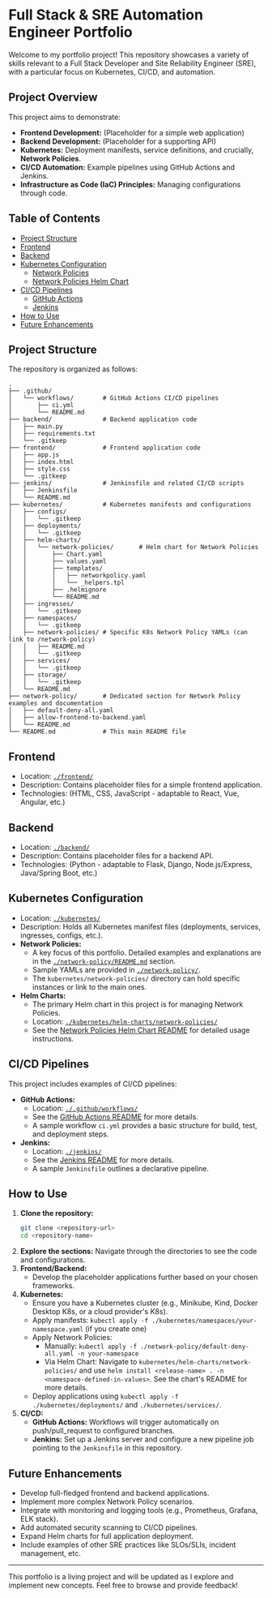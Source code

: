# Full Stack & SRE Automation Engineer Portfolio

Welcome to my portfolio project! This repository showcases a variety of skills relevant to a Full Stack Developer and Site Reliability Engineer (SRE), with a particular focus on Kubernetes, CI/CD, and automation.

## Project Overview

This project aims to demonstrate:

*   **Frontend Development:** (Placeholder for a simple web application)
*   **Backend Development:** (Placeholder for a supporting API)
*   **Kubernetes:** Deployment manifests, service definitions, and crucially, **Network Policies**.
*   **CI/CD Automation:** Example pipelines using GitHub Actions and Jenkins.
*   **Infrastructure as Code (IaC) Principles:** Managing configurations through code.

## Table of Contents

*   [Project Structure](#project-structure)
*   [Frontend](#frontend)
*   [Backend](#backend)
*   [Kubernetes Configuration](#kubernetes-configuration)
    *   [Network Policies](./network-policy/README.md)
    *   [Network Policies Helm Chart](./kubernetes/helm-charts/network-policies/README.md)
*   [CI/CD Pipelines](#cicd-pipelines)
    *   [GitHub Actions](./.github/workflows/README.md)
    *   [Jenkins](./jenkins/README.md)
*   [How to Use](#how-to-use)
*   [Future Enhancements](#future-enhancements)

## Project Structure

The repository is organized as follows:

```
.
├── .github/
│   └── workflows/        # GitHub Actions CI/CD pipelines
│       ├── ci.yml
│       └── README.md
├── backend/              # Backend application code
│   ├── main.py
│   ├── requirements.txt
│   └── .gitkeep
├── frontend/             # Frontend application code
│   ├── app.js
│   ├── index.html
│   ├── style.css
│   └── .gitkeep
├── jenkins/              # Jenkinsfile and related CI/CD scripts
│   ├── Jenkinsfile
│   └── README.md
├── kubernetes/           # Kubernetes manifests and configurations
│   ├── configs/
│   │   └── .gitkeep
│   ├── deployments/
│   │   └── .gitkeep
│   ├── helm-charts/
│   │   └── network-policies/       # Helm chart for Network Policies
│   │       ├── Chart.yaml
│   │       ├── values.yaml
│   │       ├── templates/
│   │       │   ├── networkpolicy.yaml
│   │       │   └── _helpers.tpl
│   │       ├── .helmignore
│   │       └── README.md
│   ├── ingresses/
│   │   └── .gitkeep
│   ├── namespaces/
│   │   └── .gitkeep
│   ├── network-policies/ # Specific K8s Network Policy YAMLs (can link to /network-policy)
│   │   ├── README.md
│   │   └── .gitkeep
│   ├── services/
│   │   └── .gitkeep
│   ├── storage/
│   │   └── .gitkeep
│   └── README.md
├── network-policy/       # Dedicated section for Network Policy examples and documentation
│   ├── default-deny-all.yaml
│   ├── allow-frontend-to-backend.yaml
│   └── README.md
└── README.md             # This main README file
```

## Frontend

*   Location: [`./frontend/`](./frontend/)
*   Description: Contains placeholder files for a simple frontend application.
*   Technologies: (HTML, CSS, JavaScript - adaptable to React, Vue, Angular, etc.)

## Backend

*   Location: [`./backend/`](./backend/)
*   Description: Contains placeholder files for a backend API.
*   Technologies: (Python - adaptable to Flask, Django, Node.js/Express, Java/Spring Boot, etc.)

## Kubernetes Configuration

*   Location: [`./kubernetes/`](./kubernetes/)
*   Description: Holds all Kubernetes manifest files (deployments, services, ingresses, configs, etc.).
*   **Network Policies:**
    *   A key focus of this portfolio. Detailed examples and explanations are in the [`./network-policy/README.md`](./network-policy/README.md) section.
    *   Sample YAMLs are provided in [`./network-policy/`](./network-policy/).
    *   The `kubernetes/network-policies/` directory can hold specific instances or link to the main ones.
*   **Helm Charts:**
    *   The primary Helm chart in this project is for managing Network Policies.
    *   Location: [`./kubernetes/helm-charts/network-policies/`](./kubernetes/helm-charts/network-policies/)
    *   See the [Network Policies Helm Chart README](./kubernetes/helm-charts/network-policies/README.md) for detailed usage instructions.

## CI/CD Pipelines

This project includes examples of CI/CD pipelines:

*   **GitHub Actions:**
    *   Location: [`./.github/workflows/`](./.github/workflows/)
    *   See the [GitHub Actions README](./.github/workflows/README.md) for more details.
    *   A sample workflow `ci.yml` provides a basic structure for build, test, and deployment steps.
*   **Jenkins:**
    *   Location: [`./jenkins/`](./jenkins/)
    *   See the [Jenkins README](./jenkins/README.md) for more details.
    *   A sample `Jenkinsfile` outlines a declarative pipeline.

## How to Use

1.  **Clone the repository:**
    ```bash
    git clone <repository-url>
    cd <repository-name>
    ```
2.  **Explore the sections:** Navigate through the directories to see the code and configurations.
3.  **Frontend/Backend:**
    *   Develop the placeholder applications further based on your chosen frameworks.
4.  **Kubernetes:**
    *   Ensure you have a Kubernetes cluster (e.g., Minikube, Kind, Docker Desktop K8s, or a cloud provider's K8s).
    *   Apply manifests: `kubectl apply -f ./kubernetes/namespaces/your-namespace.yaml` (if you create one)
    *   Apply Network Policies:
        *   Manually: `kubectl apply -f ./network-policy/default-deny-all.yaml -n your-namespace`
        *   Via Helm Chart: Navigate to `kubernetes/helm-charts/network-policies/` and use `helm install <release-name> . -n <namespace-defined-in-values>`. See the chart's README for more details.
    *   Deploy applications using `kubectl apply -f ./kubernetes/deployments/` and `./kubernetes/services/`.
5.  **CI/CD:**
    *   **GitHub Actions:** Workflows will trigger automatically on push/pull_request to configured branches.
    *   **Jenkins:** Set up a Jenkins server and configure a new pipeline job pointing to the `Jenkinsfile` in this repository.

## Future Enhancements

*   Develop full-fledged frontend and backend applications.
*   Implement more complex Network Policy scenarios.
*   Integrate with monitoring and logging tools (e.g., Prometheus, Grafana, ELK stack).
*   Add automated security scanning to CI/CD pipelines.
*   Expand Helm charts for full application deployment.
*   Include examples of other SRE practices like SLOs/SLIs, incident management, etc.

---

This portfolio is a living project and will be updated as I explore and implement new concepts. Feel free to browse and provide feedback!
